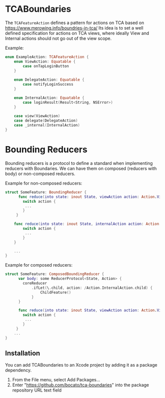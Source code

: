 # TCABoundaries

The `TCAFeatureAction` defines a pattern for actions on TCA based on https://www.merowing.info/boundries-in-tca/
Its idea is to set a well defined specification for actions on TCA views, where ideally View and Internal actions should not go out of the view scope.

Example:
```swift
enum ExampleAction: TCAFeatureAction {
    enum ViewAction: Equatable {
        case onTapLoginButton
    }
     
    enum DelegateAction: Equatable {
        case notifyLoginSuccess
    }

    enum InternalAction: Equatable {
        case loginResult(Result<String, NSError>)
    }
    
    case view(ViewAction)
    case delegate(DelegateAction)
    case _internal(InternalAction)
}
```

# Bounding Reducers
Bounding reducers is a protocol to define a standard when implementing reducers with Boundaries.
We can have them on composed (reducers with body) or non-composed reducers.

Example for non-composed reducers:
```swift
struct SomeFeature: BoundingReducer {
      func reduce(into state: inout State, viewAction action: Action.ViewAction) -> EffectTask<Action> {
        switch action {
         ...
        }
     }

    func reduce(into state: inout State, internalAction action: Action.InternalAction) -> EffectTask<Action> {
        switch action {
         ...
        }
    }

    ...
}
```

Example for composed reducers:
```swift
struct SomeFeature: ComposedBoundingReducer {
      var body: some ReducerProtocol<State, Action> {
        coreReducer
            .ifLet(\.child, action: /Action.InternalAction.child) {
                ChildFeature()
            }
      }

      func reduce(into state: inout State, viewAction action: Action.ViewAction) -> EffectTask<Action> {
        switch action {
         ...
        }
     }
    ...
}
```

## Installation

You can add TCABoundaries to an Xcode project by adding it as a package dependency.

1. From the File menu, select Add Packages...
2. Enter "https://github.com/bocato/tca-boundaries" into the package repository URL text field
